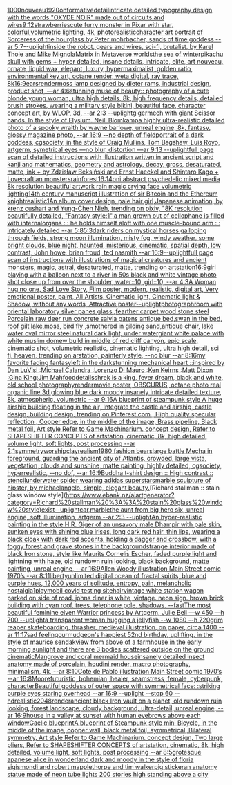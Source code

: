 [1000](https://www.ebank.nz/aiartgenerator?category=1000)[nouveau](https://www.ebank.nz/aiartgenerator?category=nouveau)[1920](https://www.ebank.nz/aiartgenerator?category=1920)[onformative](https://www.ebank.nz/aiartgenerator?category=onformative)[detail](https://www.ebank.nz/aiartgenerator?category=detail)[intricate detailed typography design with the words "OXYDE NOIR" made out of circuits and wires](https://www.ebank.nz/aiartgenerator?category=intricate%20detailed%20typography%20design%20with%20the%20words%20%22OXYDE%20NOIR%22%20made%20out%20of%20circuits%20and%20wires)[9:12](https://www.ebank.nz/aiartgenerator?category=9%3A12)[strawberries](https://www.ebank.nz/aiartgenerator?category=strawberries)[cute furry monster in Pixar with star, colorful,volumetric lighting, 4k, photorealistic](https://www.ebank.nz/aiartgenerator?category=cute%20furry%20monster%20in%20Pixar%20with%20star%2C%20colorful%2Cvolumetric%20lighting%2C%204k%2C%20photorealistic)[character art portrait of Sorceress of the hourglass by Peter mohrbacher, sands of time goddess --ar 5:7](https://www.ebank.nz/aiartgenerator?category=character%20art%20portrait%20of%20Sorceress%20of%20the%20hourglass%20by%20Peter%20mohrbacher%2C%20sands%20of%20time%20goddess%20--ar%205%3A7)[--uplight](https://www.ebank.nz/aiartgenerator?category=--uplight)[inside the robot, gears and wires, sci-fi, brutalist, by Karel Thole and Mike Mignola](https://www.ebank.nz/aiartgenerator?category=inside%20the%20robot%2C%20gears%20and%20wires%2C%20sci-fi%2C%20brutalist%2C%20by%20Karel%20Thole%20and%20Mike%20Mignola)[Matrix in Metaverse worlds](https://www.ebank.nz/aiartgenerator?category=Matrix%20in%20Metaverse%20worlds)[the sea of winter](https://www.ebank.nz/aiartgenerator?category=the%20sea%20of%20winter)[pikachu skull with gems + hyper detailed, insane details, intricate, elite, art nouveau, ornate, liquid wax, elegant, luxury, hypermaximalist, golden ratio, environmental key art, octane render, weta digital, ray trace, 8k](https://www.ebank.nz/aiartgenerator?category=pikachu%20skull%20with%20gems%20%2B%20hyper%20detailed%2C%20insane%20details%2C%20intricate%2C%20elite%2C%20art%20nouveau%2C%20ornate%2C%20liquid%20wax%2C%20elegant%2C%20luxury%2C%20hypermaximalist%2C%20golden%20ratio%2C%20environmental%20key%20art%2C%20octane%20render%2C%20weta%20digital%2C%20ray%20trace%2C%208k)[16:9](https://www.ebank.nz/aiartgenerator?category=16%3A9)[ears](https://www.ebank.nz/aiartgenerator?category=ears)[render](https://www.ebank.nz/aiartgenerator?category=render)[moss lamp designed by dieter rams, industrial design, product shot, —ar 4:6](https://www.ebank.nz/aiartgenerator?category=moss%20lamp%20designed%20by%20dieter%20rams%2C%20industrial%20design%2C%20product%20shot%2C%20%E2%80%94ar%204%3A6)[stunning muse of beauty:: photography of a cute blonde young woman, ultra high details, 8k, high frequency details, detailed brush strokes, wearing a military style bikini, beautiful face, character concept art, by WLOP, 3d, --ar 2:3 --uplight](https://www.ebank.nz/aiartgenerator?category=stunning%20muse%20of%20beauty%3A%3A%20photography%20of%20a%20cute%20blonde%20young%20woman%2C%20ultra%20high%20details%2C%208k%2C%20high%20frequency%20details%2C%20detailed%20brush%20strokes%2C%20wearing%20a%20military%20style%20bikini%2C%20beautiful%20face%2C%20character%20concept%20art%2C%20by%20WLOP%2C%203d%2C%20--ar%202%3A3%20--uplight)[giger](https://www.ebank.nz/aiartgenerator?category=giger)[mech with giant Scissor hands. In the style of Elysium. Neill Blomkamp](https://www.ebank.nz/aiartgenerator?category=mech%20with%20giant%20Scissor%20hands.%20In%20the%20style%20of%20Elysium.%20Neill%20Blomkamp)[a highly ultra-realistic detailed photo of a spooky wraith by wayne barlowe, unreal engine, 8k, fantasy, glossy magazine photo, --ar 16:9 --no depth of field](https://www.ebank.nz/aiartgenerator?category=a%20highly%20ultra-realistic%20detailed%20photo%20of%20a%20spooky%20wraith%20by%20wayne%20barlowe%2C%20unreal%20engine%2C%208k%2C%20fantasy%2C%20glossy%20magazine%20photo%2C%20--ar%2016%3A9%20--no%20depth%20of%20field)[portrait of a dark goddess, cgsociety, in the style of  Craig Mullins, Tom Bagshaw, Luis Royo, artgerm, symetrical eyes —no blur, distortion —ar 9:13 --uplight](https://www.ebank.nz/aiartgenerator?category=portrait%20of%20a%20dark%20goddess%2C%20cgsociety%2C%20in%20the%20style%20of%20%20Craig%20Mullins%2C%20Tom%20Bagshaw%2C%20Luis%20Royo%2C%20artgerm%2C%20symetrical%20eyes%20%E2%80%94no%20blur%2C%20distortion%20%E2%80%94ar%209%3A13%20--uplight)[full page scan of detailed instructions with illustration written in ancient script and kanji and mathematics, geometry and astrology, decay, gross, desaturated, matte, ink + by Zdzisław Beksiński and Ernst Haeckel and Shintaro Kago + Lovecraftian monsters](https://www.ebank.nz/aiartgenerator?category=full%20page%20scan%20of%20detailed%20instructions%20with%20illustration%20written%20in%20ancient%20script%20and%20kanji%20and%20mathematics%2C%20geometry%20and%20astrology%2C%20decay%2C%20gross%2C%20desaturated%2C%20matte%2C%20ink%20%2B%20by%20Zdzis%C5%82aw%20Beksi%C5%84ski%20and%20Ernst%20Haeckel%20and%20Shintaro%20Kago%20%2B%20Lovecraftian%20monsters)[rainforest](https://www.ebank.nz/aiartgenerator?category=rainforest)[16:14](https://www.ebank.nz/aiartgenerator?category=16%3A14)[oni abstract psychedelic mixed media 8k resolution beautiful artwork rain magic crying face volumetric lighting](https://www.ebank.nz/aiartgenerator?category=oni%20abstract%20psychedelic%20mixed%20media%208k%20resolution%20beautiful%20artwork%20rain%20magic%20crying%20face%20volumetric%20lighting)[14th century manuscript illustration of sir Bitcoin and the Ethereum knight](https://www.ebank.nz/aiartgenerator?category=14th%20century%20manuscript%20illustration%20of%20sir%20Bitcoin%20and%20the%20Ethereum%20knight)[realistic](https://www.ebank.nz/aiartgenerator?category=realistic)[1](https://www.ebank.nz/aiartgenerator?category=1)[An album cover design, pale hair girl,Japanese animation, by krenz cushart and Yung-Chen Nieh, trending on pixiv, "8K resolution beautifully detailed, "Fantasy style:1",](https://www.ebank.nz/aiartgenerator?category=An%20album%20cover%20design%2C%20pale%20hair%20girl%2CJapanese%20animation%2C%20by%20krenz%20cushart%20and%20Yung-Chen%20Nieh%2C%20trending%20on%20pixiv%2C%20%228K%20resolution%20beautifully%20detailed%2C%20%22Fantasy%20style%3A1%22%2C)[a man grown out of cellophane is filled with internalorgans : : he holds himself aloft with one muscle-bound arm : : intricately detailed --ar 5:8](https://www.ebank.nz/aiartgenerator?category=a%20man%20grown%20out%20of%20cellophane%20is%20filled%20with%20internalorgans%20%3A%20%3A%20he%20holds%20himself%20aloft%20with%20one%20muscle-bound%20arm%20%3A%20%3A%20intricately%20detailed%20--ar%205%3A8)[5:3](https://www.ebank.nz/aiartgenerator?category=5%3A3)[dark riders on mystical horses galloping through fields, strong moon illumination, misty fog, windy weather, some bright clouds, blue night, haunted, misterious, cinematic, spatial depth, low contrast, John howe, brian froud, ted nasmith --ar 16:9](https://www.ebank.nz/aiartgenerator?category=dark%20riders%20on%20mystical%20horses%20galloping%20through%20fields%2C%20strong%20moon%20illumination%2C%20misty%20fog%2C%20windy%20weather%2C%20some%20bright%20clouds%2C%20blue%20night%2C%20haunted%2C%20misterious%2C%20cinematic%2C%20spatial%20depth%2C%20low%20contrast%2C%20John%20howe%2C%20brian%20froud%2C%20ted%20nasmith%20--ar%2016%3A9)[--uplight](https://www.ebank.nz/aiartgenerator?category=--uplight)[full page scan of instructions with illustrations of magical creatures and ancient monsters, magic, astral, desaturated, matte, trending on artstation](https://www.ebank.nz/aiartgenerator?category=full%20page%20scan%20of%20instructions%20with%20illustrations%20of%20magical%20creatures%20and%20ancient%20monsters%2C%20magic%2C%20astral%2C%20desaturated%2C%20matte%2C%20trending%20on%20artstation)[16:9](https://www.ebank.nz/aiartgenerator?category=16%3A9)[girl playing with a balloon next to a river in 50s black and white vintage photo shot close up from over the shoulder, water::10, girl::10, --ar 4:3](https://www.ebank.nz/aiartgenerator?category=girl%20playing%20with%20a%20balloon%20next%20to%20a%20river%20in%2050s%20black%20and%20white%20vintage%20photo%20shot%20close%20up%20from%20over%20the%20shoulder%2C%20water%3A%3A10%2C%20girl%3A%3A10%2C%20--ar%204%3A3)[A Woman hug no one,  Sad Love Story, Film poster, modern, realistic, digital art, Very emotional poster, paint, All Artists, Cinematic light, Cinematic light & Shadow, without any words, Attractive poster](https://www.ebank.nz/aiartgenerator?category=A%20Woman%20hug%20no%20one%2C%20%20Sad%20Love%20Story%2C%20Film%20poster%2C%20modern%2C%20realistic%2C%20digital%20art%2C%20Very%20emotional%20poster%2C%20paint%2C%20All%20Artists%2C%20Cinematic%20light%2C%20Cinematic%20light%20%26%20Shadow%2C%20without%20any%20words%2C%20Attractive%20poster)[--uplight](https://www.ebank.nz/aiartgenerator?category=--uplight)[photograph](https://www.ebank.nz/aiartgenerator?category=photograph)[](https://www.ebank.nz/aiartgenerator?category=)[room with oriental laboratory silver panes glass ,fearther carpet wood stone steel Porcelain raw deer run concrete salvia patens antique bed,swan in the bed, roof gilt lake,moss, bird fly ,smothered in gilding sand,antique chair, lake water oval mirror steel natural dark light, under water](https://www.ebank.nz/aiartgenerator?category=room%20with%20oriental%20laboratory%20silver%20panes%20glass%20%2Cfearther%20carpet%20wood%20stone%20steel%20Porcelain%20raw%20deer%20run%20concrete%20salvia%20patens%20antique%20bed%2Cswan%20in%20the%20bed%2C%20roof%20gilt%20lake%2Cmoss%2C%20bird%20fly%20%2Csmothered%20in%20gilding%20sand%2Cantique%20chair%2C%20lake%20water%20oval%20mirror%20steel%20natural%20dark%20light%2C%20under%20water)[giant white palace with white muslim domew build  in middle of red cliff canyon, epic scale, cinematic shot, volumetric realistic, cinematic lighting, ultra high detail, sci fi, heaven, trending on arstation, painterly style, --no blur --ar 8:16](https://www.ebank.nz/aiartgenerator?category=giant%20white%20palace%20with%20white%20muslim%20domew%20build%20%20in%20middle%20of%20red%20cliff%20canyon%2C%20epic%20scale%2C%20cinematic%20shot%2C%20volumetric%20realistic%2C%20cinematic%20lighting%2C%20ultra%20high%20detail%2C%20sci%20fi%2C%20heaven%2C%20trending%20on%20arstation%2C%20painterly%20style%2C%20--no%20blur%20--ar%208%3A16)[my favorite fading fantasy](https://www.ebank.nz/aiartgenerator?category=my%20favorite%20fading%20fantasy)[left in the dark](https://www.ebank.nz/aiartgenerator?category=left%20in%20the%20dark)[stunning mechanical heart ::inspired by Dan LuVisi :Michael Calandra :Lorenzo Di Mauro :Ken Keirns :Matt Dixon :Gina King:Jim Mahfood](https://www.ebank.nz/aiartgenerator?category=stunning%20mechanical%20heart%20%3A%3Ainspired%20by%20Dan%20LuVisi%20%3AMichael%20Calandra%20%3ALorenzo%20Di%20Mauro%20%3AKen%20Keirns%20%3AMatt%20Dixon%20%3AGina%20King%3AJim%20Mahfood)[details](https://www.ebank.nz/aiartgenerator?category=details)[shrek is a king, fever dream, black and white, old school photography](https://www.ebank.nz/aiartgenerator?category=shrek%20is%20a%20king%2C%20fever%20dream%2C%20black%20and%20white%2C%20old%20school%20photography)[render](https://www.ebank.nz/aiartgenerator?category=render)[movie poster, OBSCURUS, octane photo real organic line 3d glowing blue dark moody insanely intricate detailed texture, 8k, atmospheric, volumetric --ar 9:16](https://www.ebank.nz/aiartgenerator?category=movie%20poster%2C%20OBSCURUS%2C%20octane%20photo%20real%20organic%20line%203d%20glowing%20blue%20dark%20moody%20insanely%20intricate%20detailed%20texture%2C%208k%2C%20atmospheric%2C%20volumetric%20--ar%209%3A16)[A blueprint of steampunk style A huge airship building floating in the air, Integrate the castle and airship, castle design, building design,  trending on Pinterest.com , High quality specular reflection ,  Copper  edge, in the middle of the image, Brass pipeline,  Black metal foil,  Art style Refer to Game Machinarium.  concept design, Refer to SHAPESHIFTER CONCEPTS  of artstation, cinematic,  8k, high detailed,  volume light,  soft lights,  post processing    --ar 2:1](https://www.ebank.nz/aiartgenerator?category=A%20blueprint%20of%20steampunk%20style%20A%20huge%20airship%20building%20floating%20in%20the%20air%2C%20Integrate%20the%20castle%20and%20airship%2C%20castle%20design%2C%20building%20design%2C%20%20trending%20on%20Pinterest.com%20%2C%20High%20quality%20specular%20reflection%20%2C%20%20Copper%20%20edge%2C%20in%20the%20middle%20of%20the%20image%2C%20Brass%20pipeline%2C%20%20Black%20metal%20foil%2C%20%20Art%20style%20Refer%20to%20Game%20Machinarium.%20%20concept%20design%2C%20Refer%20to%20SHAPESHIFTER%20CONCEPTS%20%20of%20artstation%2C%20cinematic%2C%20%208k%2C%20high%20detailed%2C%20%20volume%20light%2C%20%20soft%20lights%2C%20%20post%20processing%20%20%20%20--ar%202%3A1)[symmetry](https://www.ebank.nz/aiartgenerator?category=symmetry)[worship](https://www.ebank.nz/aiartgenerator?category=worship)[clay](https://www.ebank.nz/aiartgenerator?category=clay)[realism](https://www.ebank.nz/aiartgenerator?category=realism)[1980 fashion bears](https://www.ebank.nz/aiartgenerator?category=1980%20fashion%20bears)[large battle Mecha in foreground, guarding the ancient city of Atlantis, crowded, large vista, vegetation, clouds and sunshine, matte painting, highly detailed, cgsociety, hyperrealistic, --no dof, --ar 16:9](https://www.ebank.nz/aiartgenerator?category=large%20battle%20Mecha%20in%20foreground%2C%20guarding%20the%20ancient%20city%20of%20Atlantis%2C%20crowded%2C%20large%20vista%2C%20vegetation%2C%20clouds%20and%20sunshine%2C%20matte%20painting%2C%20highly%20detailed%2C%20cgsociety%2C%20hyperrealistic%2C%20--no%20dof%2C%20--ar%2016%3A9)[Buddha t-shirt design :: High contrast :: stencil](https://www.ebank.nz/aiartgenerator?category=Buddha%20t-shirt%20design%20%3A%3A%20High%20contrast%20%3A%3A%20stencil)[underwater spider wearing adidas superstars](https://www.ebank.nz/aiartgenerator?category=underwater%20spider%20wearing%20adidas%20superstars)[marble sculpture of hipster, by michaelangelo. simple, elegant beauty.](https://www.ebank.nz/aiartgenerator?category=marble%20sculpture%20of%20hipster%2C%20by%20michaelangelo.%20simple%2C%20elegant%20beauty.)[Richard stallman :: stain glass window style](https://www.ebank.nz/aiartgenerator?category=Richard%20stallman%20%3A%3A%20stain%20glass%20window%20style)[exist](https://www.ebank.nz/aiartgenerator?category=exist)[--uplight](https://www.ebank.nz/aiartgenerator?category=--uplight)[car,marble](https://www.ebank.nz/aiartgenerator?category=car%2Cmarble)[the aunt from big hero six, unreal engine, soft illumination, artgerm --ar 2:3 --uplight](https://www.ebank.nz/aiartgenerator?category=the%20aunt%20from%20big%20hero%20six%2C%20unreal%20engine%2C%20soft%20illumination%2C%20artgerm%20--ar%202%3A3%20--uplight)[An hyper-realistic painting in the style H.R. Giger of an unsavory  male Dhampir with pale skin, sunken eyes with shining blue irises, long dark red hair, thin lips, wearing a black cloak with dark red accents, holding a dagger and crossbow, with a foggy forest and grave stones in the background](https://www.ebank.nz/aiartgenerator?category=An%20hyper-realistic%20painting%20in%20the%20style%20H.R.%20Giger%20of%20an%20unsavory%20%20male%20Dhampir%20with%20pale%20skin%2C%20sunken%20eyes%20with%20shining%20blue%20irises%2C%20long%20dark%20red%20hair%2C%20thin%20lips%2C%20wearing%20a%20black%20cloak%20with%20dark%20red%20accents%2C%20holding%20a%20dagger%20and%20crossbow%2C%20with%20a%20foggy%20forest%20and%20grave%20stones%20in%20the%20background)[strange interior made of black Iron stone, style like Maurits Cornelis Escher, faded purple light and lightning with haze, old rundown ruin looking, black background, matte painting, unreal engine, --ar 16:9](https://www.ebank.nz/aiartgenerator?category=strange%20interior%20made%20of%20black%20Iron%20stone%2C%20style%20like%20Maurits%20Cornelis%20Escher%2C%20faded%20purple%20light%20and%20lightning%20with%20haze%2C%20old%20rundown%20ruin%20looking%2C%20black%20background%2C%20matte%20painting%2C%20unreal%20engine%2C%20--ar%2016%3A9)[Allen Woody illustration Main Street comic 1970’s --ar 8:11](https://www.ebank.nz/aiartgenerator?category=Allen%20Woody%20illustration%20Main%20Street%20comic%201970%E2%80%99s%20--ar%208%3A11)[liberty](https://www.ebank.nz/aiartgenerator?category=liberty)[unlimited digital ocean of fractal spirits, blue and purple hues, 12,000 years of solitude, entropy, pain, melancholic nostalgia](https://www.ebank.nz/aiartgenerator?category=unlimited%20digital%20ocean%20of%20fractal%20spirits%2C%20blue%20and%20purple%20hues%2C%2012%2C000%20years%20of%20solitude%2C%20entropy%2C%20pain%2C%20melancholic%20nostalgia)[1](https://www.ebank.nz/aiartgenerator?category=1)[playmobil covid testing site](https://www.ebank.nz/aiartgenerator?category=playmobil%20covid%20testing%20site)[hair](https://www.ebank.nz/aiartgenerator?category=hair)[vintage white station wagon parked on side of road.  johns diner is white, vintage.  neon sign. brown brick building with cyan roof. trees. telephone pole. shadows. --fast](https://www.ebank.nz/aiartgenerator?category=vintage%20white%20station%20wagon%20parked%20on%20side%20of%20road.%20%20johns%20diner%20is%20white%2C%20vintage.%20%20neon%20sign.%20brown%20brick%20building%20with%20cyan%20roof.%20trees.%20telephone%20pole.%20shadows.%20--fast)[The most beautiful feminine elven Warrior princess by Artgerm, Julie Bell —w 450 —h 700 --uplight](https://www.ebank.nz/aiartgenerator?category=The%20most%20beautiful%20feminine%20elven%20Warrior%20princess%20by%20Artgerm%2C%20Julie%20Bell%20%E2%80%94w%20450%20%E2%80%94h%20700%20--uplight)[a transparent woman hugging a jellyfish --w 1080 --h 720](https://www.ebank.nz/aiartgenerator?category=a%20transparent%20woman%20hugging%20a%20jellyfish%20--w%201080%20--h%20720)[grim reaper skateboarding, thrasher, medieval illustration, on paper, circa 1400 --ar 11:17](https://www.ebank.nz/aiartgenerator?category=grim%20reaper%20skateboarding%2C%20thrasher%2C%20medieval%20illustration%2C%20on%20paper%2C%20circa%201400%20--ar%2011%3A17)[sad feeling](https://www.ebank.nz/aiartgenerator?category=sad%20feeling)[](https://www.ebank.nz/aiartgenerator?category=)[curmudgeon's happiest 52nd birthday, uplifting, in the style of maurice sendak](https://www.ebank.nz/aiartgenerator?category=curmudgeon%27s%20happiest%2052nd%20birthday%2C%20uplifting%2C%20in%20the%20style%20of%20maurice%20sendak)[view from above of a farmhouse in the early morning sunlight and there are 3 bodies scattered outside on the ground cinematic](https://www.ebank.nz/aiartgenerator?category=view%20from%20above%20of%20a%20farmhouse%20in%20the%20early%20morning%20sunlight%20and%20there%20are%203%20bodies%20scattered%20outside%20on%20the%20ground%20cinematic)[Mangrove and coral mermaid house](https://www.ebank.nz/aiartgenerator?category=Mangrove%20and%20coral%20mermaid%20house)[insanely detailed insect anatomy made of porcelain, houdini render, macro photography, minimalism, 4k, --ar 8:10](https://www.ebank.nz/aiartgenerator?category=insanely%20detailed%20insect%20anatomy%20made%20of%20porcelain%2C%20houdini%20render%2C%20macro%20photography%2C%20minimalism%2C%204k%2C%20--ar%208%3A10)[Cote de Pablo illustration Main Street comic 1970’s --ar 16:8](https://www.ebank.nz/aiartgenerator?category=Cote%20de%20Pablo%20illustration%20Main%20Street%20comic%201970%E2%80%99s%20--ar%2016%3A8)[Moore](https://www.ebank.nz/aiartgenerator?category=Moore)[futuristic, bohemian, healer, seamstress, female, cyberpunk, character](https://www.ebank.nz/aiartgenerator?category=futuristic%2C%20bohemian%2C%20healer%2C%20seamstress%2C%20female%2C%20cyberpunk%2C%20character)[Beautiful goddess of outer space with symmetrical face: :striking purple eyes staring overhead --ar 16:9 --uplight --stop 60 --hd](https://www.ebank.nz/aiartgenerator?category=Beautiful%20goddess%20of%20outer%20space%20with%20symmetrical%20face%3A%20%3Astriking%20purple%20eyes%20staring%20overhead%20--ar%2016%3A9%20--uplight%20--stop%2060%20--hd)[realistic](https://www.ebank.nz/aiartgenerator?category=realistic)[2048](https://www.ebank.nz/aiartgenerator?category=2048)[render](https://www.ebank.nz/aiartgenerator?category=render)[ancient black Iron vault on a planet, old rundown ruin looking, forest landscape, cloudy background, ultra-detail, unreal engine, --ar 16:9](https://www.ebank.nz/aiartgenerator?category=ancient%20black%20Iron%20vault%20on%20a%20planet%2C%20old%20rundown%20ruin%20looking%2C%20forest%20landscape%2C%20cloudy%20background%2C%20ultra-detail%2C%20unreal%20engine%2C%20--ar%2016%3A9)[house in a valley at sunset with human eyebrows above each window](https://www.ebank.nz/aiartgenerator?category=house%20in%20a%20valley%20at%20sunset%20with%20human%20eyebrows%20above%20each%20window)[Gaelic,](https://www.ebank.nz/aiartgenerator?category=Gaelic%2C)[blueprint](https://www.ebank.nz/aiartgenerator?category=blueprint)[A blueprint of Steampunk style mini Bicycle,   in the middle of the image,   copper wall, black metal foil, symmetrical,  Bilateral symmetry,  Art style Refer to Game Machinarium.  concept design, Two large pliers, Refer to SHAPESHIFTER CONCEPTS  of artstation, cinematic,  8k, high detailed,  volume light,  soft lights,  post processing    --ar 8:5](https://www.ebank.nz/aiartgenerator?category=A%20blueprint%20of%20Steampunk%20style%20mini%20Bicycle%2C%20%20%20in%20the%20middle%20of%20the%20image%2C%20%20%20copper%20wall%2C%20black%20metal%20foil%2C%20symmetrical%2C%20%20Bilateral%20symmetry%2C%20%20Art%20style%20Refer%20to%20Game%20Machinarium.%20%20concept%20design%2C%20Two%20large%20pliers%2C%20Refer%20to%20SHAPESHIFTER%20CONCEPTS%20%20of%20artstation%2C%20cinematic%2C%20%208k%2C%20high%20detailed%2C%20%20volume%20light%2C%20%20soft%20lights%2C%20%20post%20processing%20%20%20%20--ar%208%3A5)[grotesque apanese alice in wonderland dark and moody in the style of floria sigismondi and robert mapplethorpe and tim walker](https://www.ebank.nz/aiartgenerator?category=grotesque%20apanese%20alice%20in%20wonderland%20dark%20and%20moody%20in%20the%20style%20of%20floria%20sigismondi%20and%20robert%20mapplethorpe%20and%20tim%20walker)[pig sticker](https://www.ebank.nz/aiartgenerator?category=pig%20sticker)[an anatomy statue made of neon tube lights 200 stories high standing above a city](https://www.ebank.nz/aiartgenerator?category=an%20anatomy%20statue%20made%20of%20neon%20tube%20lights%20200%20stories%20high%20standing%20above%20a%20city)
